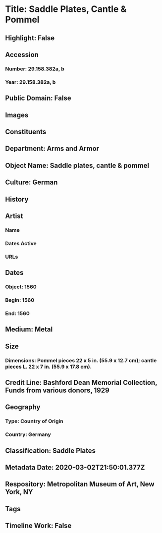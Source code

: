 # Title: Saddle Plates, Cantle & Pommel
## Highlight: False
## Accession
### Number: 29.158.382a, b
### Year: 29.158.382a, b
## Public Domain: False
## Images
## Constituents
## Department: Arms and Armor
## Object Name: Saddle plates, cantle & pommel
## Culture: German
## History
## Artist
### Name
### Dates Active
### URLs
## Dates
### Object: 1560
### Begin: 1560
### End: 1560
## Medium: Metal
## Size
### Dimensions: Pommel pieces 22 x 5 in. (55.9 x 12.7 cm); cantle pieces L. 22 x 7 in. (55.9 x 17.8 cm).
## Credit Line: Bashford Dean Memorial Collection, Funds from various donors, 1929
## Geography
### Type: Country of Origin
### Country: Germany
## Classification: Saddle Plates
## Metadata Date: 2020-03-02T21:50:01.377Z
## Respository: Metropolitan Museum of Art, New York, NY
## Tags
## Timeline Work: False